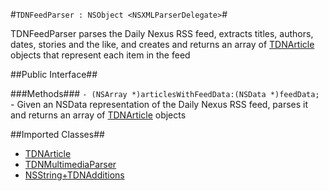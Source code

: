 #`TDNFeedParser : NSObject <NSXMLParserDelegate>`#

TDNFeedParser parses the Daily Nexus RSS feed, extracts titles, authors, dates, stories and the like, and creates and returns an array of [TDNArticle](TDNArticle.md) objects that represent each item in the feed

##Public Interface##

###Methods###
`- (NSArray *)articlesWithFeedData:(NSData *)feedData;` - Given an NSData representation of the Daily Nexus RSS feed, parses it and returns an array of [TDNArticle](TDNArticle.md) objects

##Imported Classes##
* [TDNArticle](TDNArticle.md)
* [TDNMultimediaParser](TDNMultimediaParser.md)
* [NSString+TDNAdditions](NSString+TDNAdditions.md)